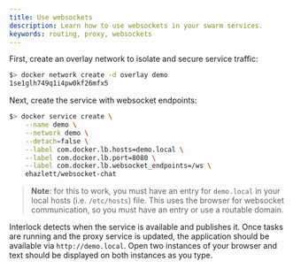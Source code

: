 ```yaml
---
title: Use websockets
description: Learn how to use websockets in your swarm services.
keywords: routing, proxy, websockets
---
```


First, create an overlay network to isolate and secure service traffic:

```bash
$> docker network create -d overlay demo
1se1glh749q1i4pw0kf26mfx5
```

Next, create the service with websocket endpoints:

```bash
$> docker service create \
    --name demo \
    --network demo \
    --detach=false \
    --label com.docker.lb.hosts=demo.local \
    --label com.docker.lb.port=8080 \
    --label com.docker.lb.websocket_endpoints=/ws \
    ehazlett/websocket-chat
```

> **Note**: for this to work, you must have an entry for `demo.local` in your local hosts (i.e. `/etc/hosts`) file.
> This uses the browser for websocket communication, so you must have an entry or use a routable domain.

Interlock detects when the service is available and publishes it. Once tasks are running
and the proxy service is updated, the application should be available via `http://demo.local`. Open
two instances of your browser and text should be displayed on both instances as you type.
